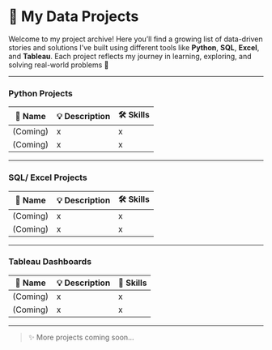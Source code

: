 # 📁 My Data Projects

Welcome to my project archive! Here you’ll find a growing list of data-driven stories and solutions I’ve built using different tools like **Python**, **SQL**, **Excel**, and **Tableau**. Each project reflects my journey in learning, exploring, and solving real-world problems 🌻

---

### Python Projects
| 📝 Name | 💡 Description | 🛠️ Skills |
|--------|----------------|-----------|
| (Coming) | x | x |
| (Coming) | x | x |

---

### SQL/ Excel Projects
| 📝 Name | 💡 Description | 🛠️ Skills |
|--------|----------------|-----------|
| (Coming) | x | x |
| (Coming) | x | x |

---

### Tableau Dashboards

| 📝 Name | 💡 Description | 🔗 Skills |
|--------|----------------|----------------|
| (Coming) | x | x |
| (Coming) | x | x |

---

> ✨ More projects coming soon...
